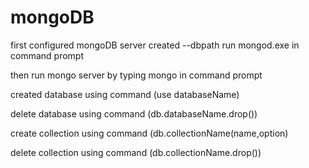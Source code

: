 # mongoDB
first configured mongoDB server
created --dbpath 
run mongod.exe in command prompt


then run mongo server by typing mongo in command prompt

created database using command (use databaseName)


delete database using command (db.databaseName.drop())

create collection using command (db.collectionName(name,option)

delete collection using command (db.collectionName.drop())

